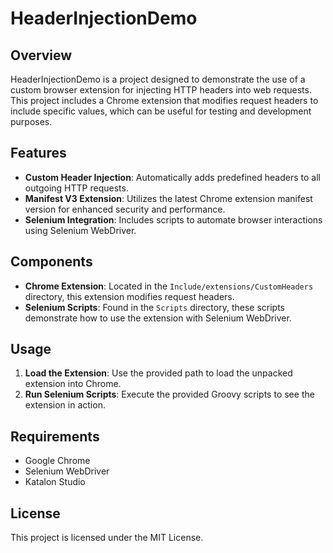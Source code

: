 # HeaderInjectionDemo

## Overview

HeaderInjectionDemo is a project designed to demonstrate the use of a custom browser extension for injecting HTTP headers into web requests. This project includes a Chrome extension that modifies request headers to include specific values, which can be useful for testing and development purposes.

## Features

- **Custom Header Injection**: Automatically adds predefined headers to all outgoing HTTP requests.
- **Manifest V3 Extension**: Utilizes the latest Chrome extension manifest version for enhanced security and performance.
- **Selenium Integration**: Includes scripts to automate browser interactions using Selenium WebDriver.

## Components

- **Chrome Extension**: Located in the `Include/extensions/CustomHeaders` directory, this extension modifies request headers.
- **Selenium Scripts**: Found in the `Scripts` directory, these scripts demonstrate how to use the extension with Selenium WebDriver.

## Usage

1. **Load the Extension**: Use the provided path to load the unpacked extension into Chrome.
2. **Run Selenium Scripts**: Execute the provided Groovy scripts to see the extension in action.

## Requirements

- Google Chrome
- Selenium WebDriver
- Katalon Studio

## License

This project is licensed under the MIT License.
